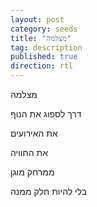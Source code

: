 ```yaml
---
layout: post
category: seeds
title: "מצלמה"
tag: description
published: true
direction: rtl
---
```


מצלמה

דרך לספוג את הנוף

את האירועים

את החוויה

ממרחק מוגן

בלי להיות חלק ממנה
